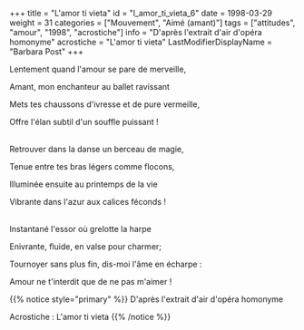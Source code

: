 +++
title = "L'amor ti vieta"
id = "l_amor_ti_vieta_6"
date = 1998-03-29
weight = 31
categories = ["Mouvement", "Aimé (amant)"]
tags = ["attitudes", "amour", "1998", "acrostiche"]
info = "D'après l'extrait d'air d'opéra homonyme"
acrostiche = "L'amor ti vieta"
LastModifierDisplayName = "Barbara Post"
+++

Lentement quand l'amour se pare de merveille,

Amant, mon enchanteur au ballet ravissant

Mets tes chaussons d'ivresse et de pure vermeille,

Offre l'élan subtil d'un souffle puissant !

 \
Retrouver dans la danse un berceau de magie,

Tenue entre tes bras légers comme flocons,

Illuminée ensuite au printemps de la vie

Vibrante dans l'azur aux calices féconds !

 \
Instantané l'essor où grelotte la harpe

Enivrante, fluide, en valse pour charmer;

Tournoyer sans plus fin, dis-moi l'âme en écharpe :

Amour ne t'interdit que de ne pas m'aimer !

{{% notice style="primary" %}}
D'après l'extrait d'air d'opéra homonyme

Acrostiche : L'amor ti vieta
{{% /notice %}}
